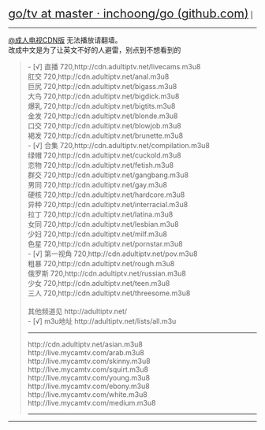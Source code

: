 <a href="https://github.com/inchoong/go/tree/master/tv"><font size="5">go/tv at master · inchoong/go (github.com)</font></a> |

<hr>
 <a href="https://github.com/SPX372928/MyIPTV/blob/master/%E6%88%90%E4%BA%BA%E7%94%B5%E8%A7%86CDN%E7%89%88">@成人电视CDN版</a> 无法播放请翻墙。<br>
改成中文是为了让英文不好的人避雷，别点到不想看到的<br>
<blockquote>
- [√] 直播 720,http://cdn.adultiptv.net/livecams.m3u8<br>
肛交 720,http://cdn.adultiptv.net/anal.m3u8<br>
巨尻 720,http://cdn.adultiptv.net/bigass.m3u8<br>
大鸟 720,http://cdn.adultiptv.net/bigdick.m3u8<br>
爆乳 720,http://cdn.adultiptv.net/bigtits.m3u8<br>
金发 720,http://cdn.adultiptv.net/blonde.m3u8<br>
口交 720,http://cdn.adultiptv.net/blowjob.m3u8<br>
褐发 720,http://cdn.adultiptv.net/brunette.m3u8<br>
- [√] 合集 720,http://cdn.adultiptv.net/compilation.m3u8<br>
绿帽 720,http://cdn.adultiptv.net/cuckold.m3u8<br>
恋物 720,http://cdn.adultiptv.net/fetish.m3u8<br>
群交 720,http://cdn.adultiptv.net/gangbang.m3u8<br>
男同 720,http://cdn.adultiptv.net/gay.m3u8<br>
硬核 720,http://cdn.adultiptv.net/hardcore.m3u8<br>
异种 720,http://cdn.adultiptv.net/interracial.m3u8<br>
拉丁 720,http://cdn.adultiptv.net/latina.m3u8<br>
女同 720,http://cdn.adultiptv.net/lesbian.m3u8<br>
少妇 720,http://cdn.adultiptv.net/milf.m3u8<br>
色星 720,http://cdn.adultiptv.net/pornstar.m3u8<br>
- [√] 第一视角 720,http://cdn.adultiptv.net/pov.m3u8<br>
粗暴 720,http://cdn.adultiptv.net/rough.m3u8<br>
俄罗斯 720,http://cdn.adultiptv.net/russian.m3u8<br>
少女 720,http://cdn.adultiptv.net/teen.m3u8<br>
三人 720,http://cdn.adultiptv.net/threesome.m3u8<br>
<br>
其他频道见 http://adultiptv.net/<br>
- [√] m3u地址 http://adultiptv.net/lists/all.m3u<br>
 <hr>
 http://cdn.adultiptv.net/asian.m3u8<br>
http://live.mycamtv.com/arab.m3u8<br>
http://live.mycamtv.com/skinny.m3u8<br>
http://live.mycamtv.com/squirt.m3u8<br>
http://live.mycamtv.com/young.m3u8<br>
http://live.mycamtv.com/ebony.m3u8<br>
http://live.mycamtv.com/white.m3u8<br>
http://live.mycamtv.com/medium.m3u8<br>
<hr>
</blockquote>
<hr>
